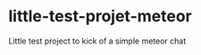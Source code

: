 little-test-projet-meteor
=========================

Little test project to kick of a simple meteor chat 